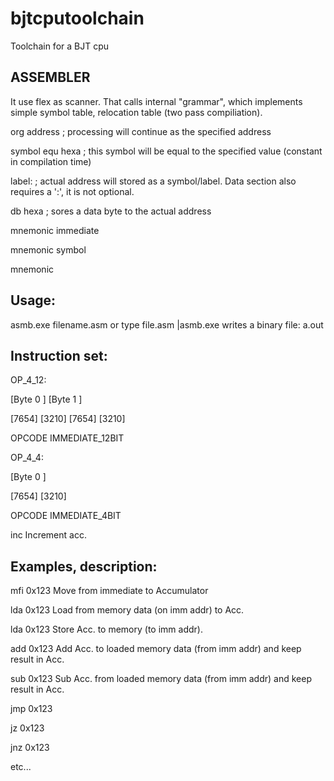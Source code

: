 # bjtcputoolchain
Toolchain for a BJT cpu


ASSEMBLER
---------
It use flex as scanner. That calls internal "grammar", which implements simple symbol table, relocation table (two pass compiliation).

org address     ; processing will continue as the specified address

symbol equ hexa ; this symbol will be equal to the specified value (constant in compilation time)

label:          ; actual address will stored as a symbol/label. Data section also requires a ':', it is not optional.

db hexa         ; sores a data byte to the actual address

mnemonic immediate

mnemonic symbol

mnemonic

Usage:
------
  asmb.exe filename.asm
  or type file.asm |asmb.exe
  writes a binary file:  a.out

Instruction set:
----------------
OP_4_12:

[Byte 0     ] [Byte 1     ]

[7654] [3210] [7654] [3210] 

OPCODE IMMEDIATE_12BIT

OP_4_4:

[Byte 0     ]

[7654] [3210]

OPCODE IMMEDIATE_4BIT

inc Increment acc.

Examples, description:
----------------------

  mfi 0x123 Move from immediate to Accumulator
  
  lda 0x123 Load from memory data (on imm addr) to Acc.
  
  lda 0x123 Store Acc. to memory (to imm addr).
  
  add 0x123 Add Acc. to loaded memory data (from imm addr) and keep result in Acc.
  
  sub 0x123 Sub Acc. from loaded memory data (from imm addr) and keep result in Acc.
  
  jmp 0x123
  
  jz 0x123
  
  jnz 0x123

  etc...
